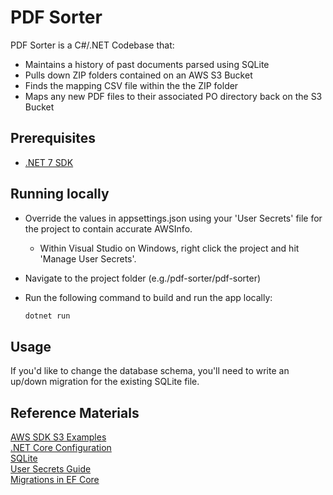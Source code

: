 # PDF Sorter
PDF Sorter is a C#/.NET Codebase that:
 - Maintains a history of past documents parsed using SQLite
 - Pulls down ZIP folders contained on an AWS S3 Bucket
 - Finds the mapping CSV file within the the ZIP folder
 - Maps any new PDF files to their associated PO directory back on the S3 Bucket

## Prerequisites
 - [.NET 7 SDK](https://dotnet.microsoft.com/en-us/download)

## Running locally
 - Override the values in appsettings.json using your 'User Secrets' file for the project to contain accurate AWSInfo.
    - Within Visual Studio on Windows, right click the project and hit 'Manage User Secrets'.
 - Navigate to the project folder (e.g./pdf-sorter/pdf-sorter)
 - Run the following command to build and run the app locally:

   ```bash
   dotnet run
   ```
## Usage
If you'd like to change the database schema, you'll need to write an up/down migration for the existing SQLite file.

## Reference Materials
[AWS SDK S3 Examples](https://docs.aws.amazon.com/sdk-for-net/v3/developer-guide/csharp_s3_code_examples.html)  
[.NET Core Configuration](https://learn.microsoft.com/en-us/dotnet/core/extensions/configuration)  
[SQLite](https://www.sqlite.org/index.html)  
[User Secrets Guide](https://learn.microsoft.com/en-us/aspnet/core/security/app-secrets?view=aspnetcore-7.0&tabs=windows#secret-manager)  
[Migrations in EF Core](https://learn.microsoft.com/en-us/ef/core/managing-schemas/migrations/?tabs=dotnet-core-cli)
